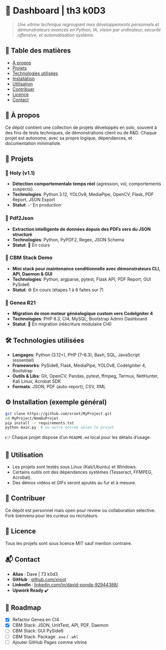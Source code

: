 # 🧠 Dashboard | th3 k0D3

> *Une vitrine technique regroupant mes développements personnels et démonstrateurs avancés en Python, IA, vision par ordinateur, sécurité offensive, et automatisation système.*

## 📂 Table des matières
- [À propos](#-à-propos)
- [Projets](#-projets)
- [Technologies utilisées](#-technologies-utilisées)
- [Installation](#-installation)
- [Utilisation](#-utilisation)
- [Contribuer](#-contribuer)
- [Licence](#-licence)
- [Contact](#-contact)

## 🧾 À propos

Ce dépôt contient une collection de projets développés en solo, souvent à des fins de tests techniques, de démonstrations client ou de R&D. Chaque projet est autonome, avec sa propre logique, dépendances, et documentation minimaliste.

## 🚀 Projets

### 🔹 Holy (v1.1)
- **Détection comportementale temps réel** (agression, vol, comportements suspects).
- **Technologies**: Python 3.12, YOLOv8, MediaPipe, OpenCV, Flask, PDF Report, JSON Export
- **Statut**: ✅ En production

### 🔹 Pdf2Json
- **Extraction intelligente de données depuis des PDFs vers du JSON structuré**
- **Technologies**: Python, PyPDF2, Regex, JSON Schema
- **Statut**: 🚧 En cours

### 🔹 CBM Stack Demo
- **Mini stack pour maintenance conditionnelle avec démonstrateurs CLI, API, Daemon & GUI**
- **Technologies**: Python, argparse, pytest, Flask API, PDF Report, GUI PySide6
- **Statut**: ⚙️ En cours (étapes 1 à 6 faites sur 7)

### 🔹 Genea R21
- **Migration de mon moteur généalogique custom vers CodeIgniter 4**
- **Technologies**: PHP 8.3, CI4, MySQL, Bootstrap Admin Dashboard
- **Statut**: 🔄 En migration (réécriture modulaire CI4)

## 🛠️ Technologies utilisées

- **Langages**: Python (3.12+), PHP (7–8.3), Bash, SQL, JavaScript (essentiel)
- **Frameworks**: PySide6, Flask, MediaPipe, YOLOv8, CodeIgniter 4, Bootstrap
- **Outils & Libs**: Git, OpenCV, Pandas, pytest, ffmpeg, Termux, NetHunter, Kali Linux, Acrobat SDK
- **Formats**: JSON, PDF (auto-report), CSV, XML

## ⚙️ Installation (exemple général)

```bash
git clone https://github.com/xroot/MyProject.git
cd MyProject/NomDuProjet
pip install -r requirements.txt
python main.py  # ou autre entrée selon le projet
```

👉 Chaque projet dispose d’un `README.md` local pour les détails d’usage.

## 🤖 Utilisation

- Les projets sont testés sous Linux (Kali/Ubuntu) et Windows.
- Certains outils ont des dépendances systèmes (Tesseract, FFMPEG, Acrobat).
- Des démos vidéos et GIFs seront ajoutés au fur et à mesure.

## 🧪 Contribuer

Ce dépôt est personnel mais open pour review ou collaboration sélective. Fork bienvenu pour les curieux ou recruteurs.

## 📄 Licence

Tous les projets sont sous licence MIT sauf mention contraire.

## 📬 Contact

- **Alias** : Dave | 73 k0d3
- **GitHub** : [github.com/xroot](https://github.com/xroot)
- **LinkedIn** : [linkedin.com/in/david-ponda-92944388/](https://linkedin.com/in/david-ponda-92944388/)
- **Upwork Ready** ✔️

## 📌 Roadmap

- [x] Refactor Genea en CI4
- [x] CBM Stack: JSON, UnitTest, API, PDF, Daemon
- [ ] CBM Stack: GUI PySide6
- [ ] CBM Stack: Package `.exe` / `.whl`
- [ ] Ajouter GitHub Pages comme vitrine
